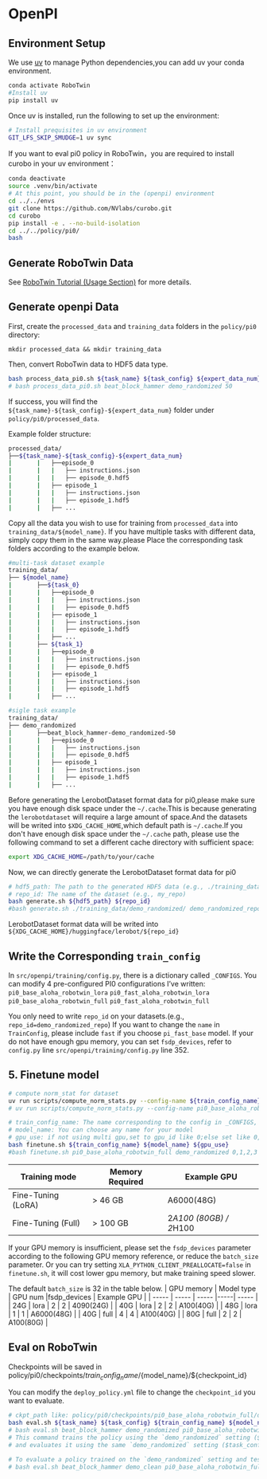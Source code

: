 # OpenPI
## Environment Setup

We use [uv](https://docs.astral.sh/uv/) to manage Python dependencies,you can add uv your conda environment.

```bash
conda activate RoboTwin
#Install uv
pip install uv
```
Once uv is installed, run the following to set up the environment:

```bash
# Install prequisites in uv environment
GIT_LFS_SKIP_SMUDGE=1 uv sync
```

If you want to eval pi0 policy in RoboTwin，you are required to install curobo in your uv environment：

```bash
conda deactivate
source .venv/bin/activate
# At this point, you should be in the (openpi) environment
cd ../../envs
git clone https://github.com/NVlabs/curobo.git
cd curobo
pip install -e . --no-build-isolation
cd ../../policy/pi0/
bash
```

## Generate RoboTwin Data
See [RoboTwin Tutorial (Usage Section)](https://robotwin-platform.github.io/doc/usage/collect-data.html) for more details.

## Generate openpi Data
First, create the `processed_data` and `training_data` folders in the `policy/pi0` directory:

```
mkdir processed_data && mkdir training_data
```

Then, convert RoboTwin data to HDF5 data type.

``` bash
bash process_data_pi0.sh ${task_name} ${task_config} ${expert_data_num}
# bash process_data_pi0.sh beat_block_hammer demo_randomized 50
```

If success, you will find the `${task_name}-${task_config}-${expert_data_num}` folder under `policy/pi0/processed_data`.

Example folder structure:

```bash
processed_data/ 
├──${task_name}-${task_config}-${expert_data_num}
|       |   ├──episode_0
|       |   |	├── instructions.json  
|       |   |	├── episode_0.hdf5  
|       |   ├── episode_1 
|       |   |	├── instructions.json  
|       |   |	├── episode_1.hdf5  
|       |	├── ...
```

Copy all the data you wish to use for training from `processed_data` into `training_data/${model_name}`. If you have multiple tasks with different data, simply copy them in the same way.please Place the corresponding task folders according to the example below.

```bash
#multi-task dataset example
training_data/  
├── ${model_name}
|       ├──${task_0}
|       |   ├──episode_0
|       |   |	├── instructions.json  
|       |   |	├── episode_0.hdf5  
|       |   ├── episode_1 
|       |   |	├── instructions.json  
|       |   |	├── episode_1.hdf5  
|       |	├── ...
|       ├── ${task_1}
|       |   ├──episode_0
|       |   |	├── instructions.json  
|       |   |	├── episode_0.hdf5  
|       |   ├── episode_1 
|       |   |	├── instructions.json  
|       |   |	├── episode_1.hdf5  
|       |	├── ...

#sigle task example
training_data/  
├── demo_randomized
|       ├──beat_block_hammer-demo_randomized-50
|       |   ├──episode_0
|       |   |	├── instructions.json  
|       |   |	├── episode_0.hdf5  
|       |   ├── episode_1 
|       |   |	├── instructions.json  
|       |   |	├── episode_1.hdf5  
|       |	├── ...
```

Before generating the LerobotDataset format data for pi0,please make sure you have enough disk space under the `~/.cache`.This is because generating the `lerobotdataset` will require a large amount of space.And the datasets will be writed into `$XDG_CACHE_HOME`,which default path is  `~/.cache`.If you don't have enough disk space under the `~/.cache` path, please use the following command to set a different cache directory with sufficient space:

```bash
export XDG_CACHE_HOME=/path/to/your/cache
```

Now, we can directly generate the LerobotDataset format data for pi0

```bash
# hdf5_path: The path to the generated HDF5 data (e.g., ./training_data/${model_name}/)
# repo_id: The name of the dataset (e.g., my_repo)
bash generate.sh ${hdf5_path} ${repo_id}
#bash generate.sh ./training_data/demo_randomized/ demo_randomized_repo
```

LerobotDataset format data will be writed into `${XDG_CACHE_HOME}/huggingface/lerobot/${repo_id}`

## Write the Corresponding `train_config`

In `src/openpi/training/config.py`, there is a dictionary called `_CONFIGS`. You can modify 4 pre-configured PI0 configurations I’ve written:
`pi0_base_aloha_robotwin_lora` 
`pi0_fast_aloha_robotwin_lora`
`pi0_base_aloha_robotwin_full`
`pi0_fast_aloha_robotwin_full`

You only need to write `repo_id`  on your datasets.(e.g., `repo_id=demo_randomized_repo`)
If you want to change the `name` in `TrainConfig`, please include `fast` if you choose `pi_fast_base` model.
If your do not have enough gpu memory, you can set `fsdp_devices`, refer to `config.py` line `src/openpi/training/config.py` line 352.

## 5. Finetune model
```bash
# compute norm_stat for dataset
uv run scripts/compute_norm_stats.py --config-name ${train_config_name}
# uv run scripts/compute_norm_stats.py --config-name pi0_base_aloha_robotwin_full

# train_config_name: The name corresponding to the config in _CONFIGS, such as pi0_base_aloha_robotwin_full
# model_name: You can choose any name for your model
# gpu_use: if not using multi gpu,set to gpu_id like 0;else set like 0,1,2,3
bash finetune.sh ${train_config_name} ${model_name} ${gpu_use}
#bash finetune.sh pi0_base_aloha_robotwin_full demo_randomized 0,1,2,3
```

| Training mode | Memory Required | Example GPU        |
| ------------------ | --------------- | ------------------ |
| Fine-Tuning (LoRA) | > 46 GB       | A6000(48G)           |
| Fine-Tuning (Full) | > 100 GB         | 2*A100 (80GB) / 2*H100 |

If your GPU memory is insufficient, please set the `fsdp_devices` parameter according to the following GPU memory reference, or reduce the `batch_size` parameter.
Or you can try setting `XLA_PYTHON_CLIENT_PREALLOCATE=false` in `finetune.sh`, it will cost lower gpu memory, but make training speed slower.

The default `batch_size` is 32 in the table below.
| GPU memory | Model type | GPU num |fsdp_devices | Example GPU |
| ----- | ----- | ----- |-----| ----- |
|  24G | lora | 2 | 2 | 4090(24G)  |
|  40G | lora | 2 | 2 | A100(40G)  |
|  48G | lora | 1 | 1 | A6000(48G) |
|  40G | full | 4 | 4 | A100(40G)  |
|  80G | full | 2 | 2 | A100(80G)  |

## Eval on RoboTwin

Checkpoints will be saved in policy/pi0/checkpoints/${train_config_name}/${model_name}/${checkpoint_id}

You can modify the `deploy_policy.yml` file to change the `checkpoint_id` you want to evaluate.

```bash
# ckpt_path like: policy/pi0/checkpoints/pi0_base_aloha_robotwin_full/demo_randomized/30000
bash eval.sh ${task_name} ${task_config} ${train_config_name} ${model_name} ${seed} ${gpu_id}
# bash eval.sh beat_block_hammer demo_randomized pi0_base_aloha_robotwin_full demo_randomized 0 0
# This command trains the policy using the `demo_randomized` setting ($model_name)
# and evaluates it using the same `demo_randomized` setting ($task_config).

# To evaluate a policy trained on the `demo_randomized` setting and tested on the `demo_clean` setting, run:
# bash eval.sh beat_block_hammer demo_clean pi0_base_aloha_robotwin_full demo_randomized 0 0
```
